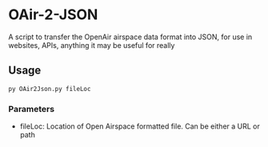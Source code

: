 # OAir-2-JSON
A script to transfer the OpenAir airspace data format into JSON, for use in websites, APIs, anything it may be useful for really

## Usage
`py OAir2Json.py fileLoc`
### Parameters
* fileLoc: Location of Open Airspace formatted file. Can be either a URL or path